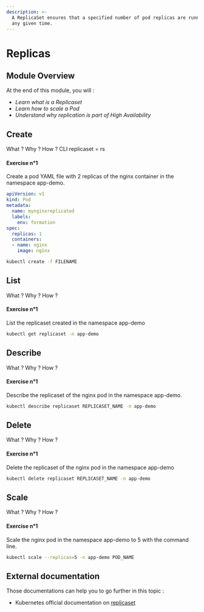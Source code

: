 ```yaml
---
description: >-
  A ReplicaSet ensures that a specified number of pod replicas are running at
  any given time.
---
```


# Replicas

## Module Overview

At the end of this module, you will :

* _Learn what is a Replicaset_
* _Learn how to scale a Pod_
* _Understand why replication is part of High Availability_

## Create

What ? Why ? How ? CLI replicaset = rs

#### Exercise n°1

Create a pod YAML file with 2 replicas of the nginx container in the namespace app-demo.

```yaml
apiVersion: v1
kind: Pod
metadata:
  name: mynginxreplicated
  labels:
    env: formation
spec:
  replicas: 1
  containers:
  - name: nginx
    image: nginx
```

```bash
kubectl create -f FILENAME
```

## List

What ? Why ? How ?

#### Exercise n°1

List the replicaset created in the namespace app-demo

```bash
kubectl get replicaset -n app-demo
```

## Describe

What ? Why ? How ?

#### Exercise n°1

Describe the replicaset of the nginx pod in the namespace app-demo.

```bash
kubectl describe replicaset REPLICASET_NAME -n app-demo
```

## Delete

What ? Why ? How ?

#### Exercise n°1

Delete the replicaset of the nginx pod in the namespace app-demo

```bash
kubectl delete replicaset REPLICASET_NAME -n app-demo
```

## Scale

What ? Why ? How ?

#### Exercise n°1

Scale the nginx pod in the namespace app-demo to 5 with the command line.

```bash
kubectl scale --replicas=5 -n app-demo POD_NAME
```

## External documentation

Those documentations can help you to go further in this topic :

* Kubernetes official documentation on [replicaset](https://kubernetes.io/docs/concepts/workloads/controllers/replicaset/)

